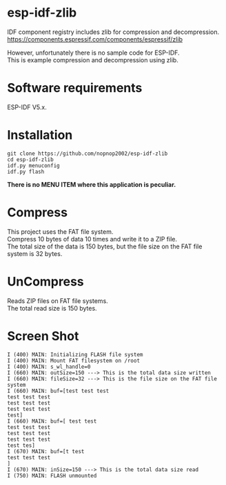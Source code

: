 # esp-idf-zlib
IDF component registry includes zlib for compression and decompression.   
https://components.espressif.com/components/espressif/zlib   

However, unfortunately there is no sample code for ESP-IDF.   
This is example compression and decompression using zlib.   

# Software requirements
ESP-IDF V5.x.   

# Installation

```
git clone https://github.com/nopnop2002/esp-idf-zlib
cd esp-idf-zlib
idf.py menuconfig
idf.py flash
```

__There is no MENU ITEM where this application is peculiar.__   

# Compress   
This project uses the FAT file system.   
Compress 10 bytes of data 10 times and write it to a ZIP file.   
The total size of the data is 150 bytes, but the file size on the FAT file system is 32 bytes.   

# UnCompress   
Reads ZIP files on FAT file systems.   
The total read size is 150 bytes.   

# Screen Shot   
```
I (400) MAIN: Initializing FLASH file system
I (400) MAIN: Mount FAT filesystem on /root
I (400) MAIN: s_wl_handle=0
I (660) MAIN: outSize=150 ---> This is the total data size written
I (660) MAIN: fileSize=32 ---> This is the file size on the FAT file system
I (660) MAIN: buf=[test test test
test test test
test test test
test test test
test]
I (660) MAIN: buf=[ test test
test test test
test test test
test test test
test tes]
I (670) MAIN: buf=[t test
test test test
]
I (670) MAIN: inSize=150 ---> This is the total data size read
I (750) MAIN: FLASH unmounted
```

